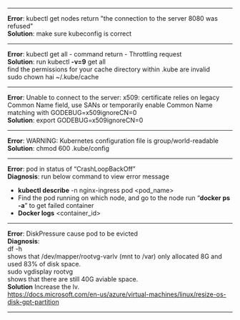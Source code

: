 
---
**Error**: kubectl get nodes return "the connection to the server 8080 was refused"  
**Solution**: make sure kubeconfig is correct    

---
**Error**: kubectl get all - command return - Throttling request  
**Solution**: run kubectl **-v=9** get all  
find the permissions for your cache directory within .kube are invalid  
sudo chown hai ~/.kube/cache  

---
**Error**: Unable to connect to the server: x509: certificate relies on legacy Common Name field, use SANs or temporarily enable Common Name matching with GODEBUG=x509ignoreCN=0  
**Solution**: export GODEBUG=x509ignoreCN=0  

---
**Error**: WARNING: Kubernetes configuration file is group/world-readable  
**Solution**: chmod 600 .kube/config

---
**Error**: pod in status of “CrashLoopBackOff”  
**Diagnosis**: run below command to view error message  
- **kubectl describe** -n nginx-ingress pod <pod_name>
- Find the pod running on which node, and go to the node run “**docker ps -a**” to get failed container
- **Docker logs** <container_id>

---
**Error**: DiskPressure cause pod to be evicted  
**Diagnosis**:  
df -h  
shows that /dev/mapper/rootvg-varlv (mnt to /var) only allocated 8G and used 83% of disk space.  
sudo vgdisplay rootvg  
shows that there are still 40G aviable space.   
**Solution**
Increase the lv.  
https://docs.microsoft.com/en-us/azure/virtual-machines/linux/resize-os-disk-gpt-partition  

---

